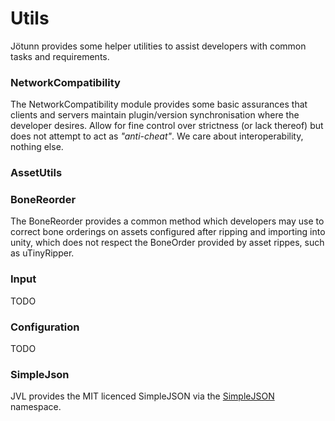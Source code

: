 # Utils
Jötunn provides some helper utilities to assist developers with common tasks and requirements.

 ### NetworkCompatibility
 The NetworkCompatibility module provides some basic assurances that clients and servers maintain plugin/version synchronisation where the developer desires. Allow for fine control over strictness (or lack thereof) but does not attempt to act as *"anti-cheat"*. We care about interoperability, nothing else.

 ### AssetUtils

 ### BoneReorder
 The BoneReorder provides a common method which developers may use to correct bone orderings on assets configured after ripping and importing into unity, which does not respect the BoneOrder provided by asset rippes, such as uTinyRipper.

 ### Input
 TODO

 ### Configuration
 TODO

 ### SimpleJson
 JVL provides the MIT licenced SimpleJSON via the [SimpleJSON](xref:SimpleJSON) namespace.
